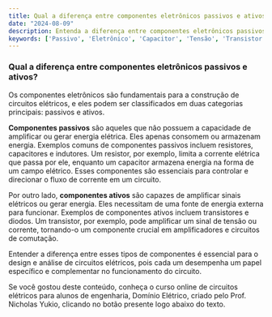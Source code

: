 ```yaml
---
title: Qual a diferença entre componentes eletrônicos passivos e ativos?
date: "2024-08-09"
description: Entenda a diferença entre componentes eletrônicos passivos e ativos no contexto de circuitos elétricos.
keywords: ['Passivo', 'Eletrônico', 'Capacitor', 'Tensão', 'Transistor', 'linear:', 'Ativo']
---
```


### Qual a diferença entre componentes eletrônicos passivos e ativos?

Os componentes eletrônicos são fundamentais para a construção de circuitos elétricos, e eles podem ser classificados em duas categorias principais: passivos e ativos. 

**Componentes passivos** são aqueles que não possuem a capacidade de amplificar ou gerar energia elétrica. Eles apenas consomem ou armazenam energia. Exemplos comuns de componentes passivos incluem resistores, capacitores e indutores. Um resistor, por exemplo, limita a corrente elétrica que passa por ele, enquanto um capacitor armazena energia na forma de um campo elétrico. Esses componentes são essenciais para controlar e direcionar o fluxo de corrente em um circuito.

Por outro lado, **componentes ativos** são capazes de amplificar sinais elétricos ou gerar energia. Eles necessitam de uma fonte de energia externa para funcionar. Exemplos de componentes ativos incluem transistores e diodos. Um transistor, por exemplo, pode amplificar um sinal de tensão ou corrente, tornando-o um componente crucial em amplificadores e circuitos de comutação.

Entender a diferença entre esses tipos de componentes é essencial para o design e análise de circuitos elétricos, pois cada um desempenha um papel específico e complementar no funcionamento do circuito.

Se você gostou deste conteúdo, conheça o curso online de circuitos elétricos para alunos de engenharia, Domínio Elétrico, criado pelo Prof. Nicholas Yukio, clicando no botão presente logo abaixo do texto.